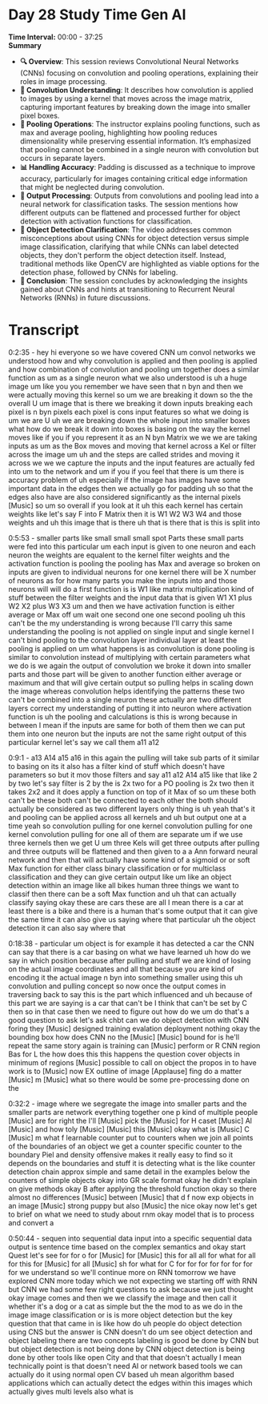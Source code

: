 # Day 28 Study Time Gen AI

**Time Interval:** 00:00 - 37:25  
**Summary**  
- **🔍 Overview**: This session reviews Convolutional Neural Networks (CNNs) focusing on convolution and pooling operations, explaining their roles in image processing.
- **🧩 Convolution Understanding**: It describes how convolution is applied to images by using a kernel that moves across the image matrix, capturing important features by breaking down the image into smaller pixel boxes.
- **🔄 Pooling Operations**: The instructor explains pooling functions, such as max and average pooling, highlighting how pooling reduces dimensionality while preserving essential information. It’s emphasized that pooling cannot be combined in a single neuron with convolution but occurs in separate layers.
- **📊 Handling Accuracy**: Padding is discussed as a technique to improve accuracy, particularly for images containing critical edge information that might be neglected during convolution.
- **🎯 Output Processing**: Outputs from convolutions and pooling lead into a neural network for classification tasks. The session mentions how different outputs can be flattened and processed further for object detection with activation functions for classification.
- **🤖 Object Detection Clarification**: The video addresses common misconceptions about using CNNs for object detection versus simple image classification, clarifying that while CNNs can label detected objects, they don't perform the object detection itself. Instead, traditional methods like OpenCV are highlighted as viable options for the detection phase, followed by CNNs for labeling.
- **📅 Conclusion**: The session concludes by acknowledging the insights gained about CNNs and hints at transitioning to Recurrent Neural Networks (RNNs) in future discussions.

# Transcript 


0:2:35 -  hey hi everyone so we have covered CNN um convol networks we understood how and why convolution is applied and then pooling is applied and how combination of convolution and pooling um together does a similar function as um as a single neuron what we also understood is uh a huge image um like you you remember we have seen that n byn and then we were actually moving this kernel so um we are breaking it down so the the overall U um image that is there we breaking it down inputs breaking each pixel is n byn pixels each pixel is cons input features so what we doing is um we are U uh we are breaking down the whole input into smaller boxes what how do we break it down into boxes is basing on the way the kernel moves like if you if you represent it as an N byn Matrix we we we are taking inputs as um as the Box moves and moving that kernel across a Kel or filter across the image um uh and the steps are called strides and moving it across we we we capture the inputs and the input features are actually fed into um to the network and um if you if you feel that there is um there is accuracy problem of uh especially if the image has images have some important data in the edges then we actually go for padding uh so that the edges also have are also considered significantly as the internal pixels [Music] so um so overall if you look at it uh this each kernel has certain weights like let's say F into F Matrix then it is W1 W2 W3 W4 and those weights and uh this image that is there uh that is there that is this is split into

0:5:53 -  smaller parts like small small small spot Parts these small parts were fed into this particular um each input is given to one neuron and each neuron the weights are equalent to the kernel filter weights and the activation function is pooling the pooling has Max and average so broken on inputs are given to individual neurons for one kernel there will be X number of neurons as for how many parts you make the inputs into and those neurons will will do a first function is is W1 like matrix multiplication kind of stuff between the filter weights and the input data that is given W1 X1 plus W2 X2 plus W3 X3 um and then we have activation function is either average or Max off um wait one second one one second pooling uh this can't be the my understanding is wrong because I'll carry this same understanding the pooling is not applied on single input and single kernel I can't bind pooling to the convolution layer individual layer at least the pooling is applied on um what happens is as convolution is done pooling is similar to convolution instead of multiplying with certain parameters what we do is we again the output of convolution we broke it down into smaller parts and those part will be given to another function either average or maximum and that will give certain output so pulling helps in scaling down the image whereas convolution helps identifying the patterns these two can't be combined into a single neuron these actually are two different layers correct my understanding of putting it into neuron where activation function is uh the pooling and calculations is this is wrong because in between I mean if the inputs are same for both of them then we can put them into one neuron but the inputs are not the same right output of this particular kernel let's say we call them a11 a12

0:9:1 -  a13 A14 a15 a16 in this again the pulling will take sub parts of it similar to basing on its it also has a filter kind of stuff which doesn't have parameters so but it mov those filters and say a11 a12 A14 a15 like that like 2 by two let's say filter is 2 by the is 2x two for a PO pooling is 2x two then it takes 2x2 and it does apply a function on top of it Max of so um these both can't be these both can't be connected to each other the both should actually be considered as two different layers only thing is uh yeah that's it and pooling can be applied across all kernels and uh but output one at a time yeah so convolution pulling for one kernel convolution pulling for one kernel convolution pulling for one all of them are separate um if we use three kernels then we get U um three Kels will get three outputs after pulling and three outputs will be flattened and then given to a a Ann forward neural network and then that will actually have some kind of a sigmoid or or soft Max function for either class binary classification or for multiclass classification and they can give certain output like um like an object detection within an image like all bikes human three things we want to classif then there can be a soft Max function and uh that can actually classify saying okay these are cars these are all I mean there is a car at least there is a bike and there is a human that's some output that it can give the same time it can also give us saying where that particular uh the object detection it can also say where that

0:18:38 -  particular um object is for example it has detected a car the CNN can say that there is a car basing on what we have learned uh how do we say in which position because after pulling and stuff we are kind of losing on the actual image coordinates and all that because you are kind of encoding it the actual image n byn into something smaller using this uh convolution and pulling concept so now once the output comes in traversing back to say this is the part which influenced and uh because of this part we are saying is a car that can't be I think that can't be set by C then so in that case then we need to figure out how do we um do that's a good question to ask let's ask chbt can we do object detection with CNN foring they [Music] designed training evalation deployment nothing okay the bounding box how does CNN no the [Music] [Music] bound for is he'll repeat the same story again is training can [Music] perform or R CNN region Bas for L the how does this this happens the question cover objects in minimum of regions [Music] possible to call on object the propos in to have work is to [Music] now EX outline of image [Applause] fing do a matter [Music] m [Music] what so there would be some pre-processing done on the

0:32:2 -  image where we segregate the image into smaller parts and the smaller parts are network everything together one p kind of multiple people [Music] are for right the I'll [Music] pick the [Music] for H caset [Music] Al [Music] and how toly [Music] [Music] this [Music] okay what is [Music] C [Music] m what f learnable counter put to counters when we join all points of the boundaries of an object we get a counter specific counter to the boundary Piel and density offensive makes it really easy to find so it depends on the boundaries and stuff it is detecting what is the like counter detection chain approx simple and same detail in the examples below the counters of simple objects okay into GR scale format okay he didn't explain on give methods okay B after applying the threshold function okay so there almost no differences [Music] between [Music] that d f now exp objects in an image [Music] strong puppy but also [Music] the nice okay now let's get to brief on what we need to study about rnm okay model that is to process and convert a

0:50:44 -  sequen into sequential data input into a specific sequential data output is sentence time based on the complex semantics and okay start Quest let's see for for o for [Music] for [Music] this for all all for what for all for this for [Music] for all [Music] sh for what for C for for for for for for for for we understand so we'll continue more on RNN tomorrow we have explored CNN more today which we not expecting we starting off with RNN but CNN we had some few right questions to ask because we just thought okay image comes and then we we classify the image and then call it whether it's a dog or a cat as simple but the the mod to as we do in the image image classification or is is more object detection but the key question that that came in is like how do uh people do object detection using CNS but the answer is CNN doesn't do um see object detection and object labeling there are two concepts labeling is good be done by CNN but but object detection is not being done by CNN object detection is being done by other tools like open City and that that doesn't actually I mean technically point is that doesn't need AI or network based tools we can actually do it using normal open CV based uh mean algorithm based applications which can actually detect the edges within this images which actually gives multi levels also what is